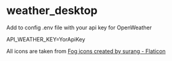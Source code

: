 # weather_desktop

Add to config .env file with your api key for OpenWeather

API_WEATHER_KEY=YorApiKey

All icons are taken from
<a href="https://www.flaticon.com/free-icons/fog" title="fog icons">Fog icons created by surang - Flaticon</a>
